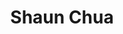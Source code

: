 ---
layout: post
title: Shaun Chua
image: 
position: Business Development Lead
twitter: 
weight: 4
---